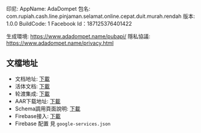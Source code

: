 
印尼:
AppName: AdaDompet
包名: com.rupiah.cash.line.pinjaman.selamat.online.cepat.duit.murah.rendah
版本: 1.0.0
BuildCode: 1
Facebook Id：187125376401422

生成環境: https://www.adadompet.name/pubapi/
隱私協議: https://www.adadompet.name/privacy.html


## 文檔地址

* 文档地址: [下載](https://res.aiyun.asia/docs/loan-supermarket/android/%E5%AF%B9%E6%8E%A5%E8%BD%AE%E6%B8%A1API%E8%B4%B7%E8%B6%85%E5%AE%A2%E6%88%B6%E7%AB%AF%E6%96%87%E6%A1%A3_%E5%8D%B0%E5%B0%BC.html)
* 活体文档: [下載](https://res.aiyun.asia/docs/loan-supermarket/android/live-detection-v1.2.2.tar.bz2)
* 轮渡集成: [下載](https://res.aiyun.asia/docs/loan-supermarket/android/%E8%BD%AE%E6%B8%A1%E8%AE%BE%E5%A4%87%E4%BF%A1%E6%81%AF%E9%9B%86%E6%88%90%E6%96%87%E6%A1%A3.pdf)
* AAR下载地址: [下載](https://res.aiyun.asia/docs/loan-supermarket/android/goutil/goutil-v1.0.0.aar)
* Schema調用頁面說明: [下載](https://note.youdao.com/ynoteshare1/index.html?id=eecc1f6eebe13e5277427ee2823fd38d&type=note)
* Firebase接入:  [下載](https://res.aiyun.asia/docs/loan-supermarket/android/Firebase%E9%9B%86%E6%88%90.html)
* Firebase 配置 見 `google-services.json`

